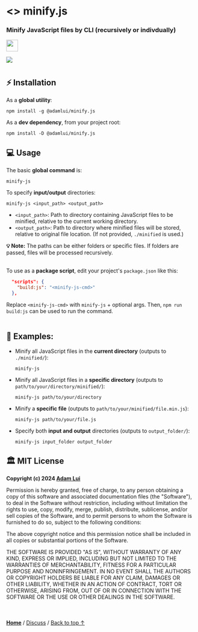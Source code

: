 # <> minify.js 

### Minify JavaScript files by CLI (recursively or indivdually)

<a href="#%EF%B8%8F-mit-license"><img height=31 src="https://img.shields.io/badge/License-MIT-fcde7b.svg?logo=internetarchive&logoColor=white&labelColor=464646&style=for-the-badge"></a>

<img src="https://github.com/adamlui/js-utils/blob/main/minify.js/media/images/minify-js-docs-demo.png">

<br>

<img height=8px width="100%" src="https://raw.githubusercontent.com/andreasbm/readme/master/assets/lines/aqua.png">

## ⚡ Installation

As a **global utility**:

```
npm install -g @adamlui/minify.js
```

As a **dev dependency**, from your project root:

```
npm install -D @adamlui/minify.js
```

## 💻 Usage

The basic **global command** is:

```
minify-js
```

To specify **input/output** directories:
   
```
minify-js <input_path> <output_path>
```

- `<input_path>`: Path to directory containing JavaScript files to be minified, relative to the current working directory. 
- `<output_path>`: Path to directory where minified files will be stored, relative to original file location. (If not provided, `./minified` is used.)

**💡 Note:** The paths can be either folders or specific files. If folders are passed, files will be processed recursively.<br><br>

To use as a **package script**, edit your project's `package.json` like this:

```json
  "scripts": {
    "build:js": "<minify-js-cmd>"
  },
```

Replace `<minify-js-cmd>` with `minify-js` + optional args. Then, `npm run build:js` can be used to run the command.
<br><br>

## 📃 Examples:

- Minify all JavaScript files in the **current directory** (outputs to `./minified/`):

   ```
   minify-js
   ```

- Minify all JavaScript files in a **specific directory** (outputs to `path/to/your/directory/minified/`):

   ```
   minify-js path/to/your/directory
   ```

- Minify a **specific file** (outputs to `path/to/your/minified/file.min.js`):

   ```
   minify-js path/to/your/file.js
   ```

- Specify both **input and output** directories (outputs to `output_folder/`):

   ```
   minify-js input_folder output_folder
   ```

## 🏛️ MIT License

**Copyright (c) 2024 [Adam Lui](https://github.com/adamlui)**

Permission is hereby granted, free of charge, to any person obtaining a copy
of this software and associated documentation files (the "Software"), to deal
in the Software without restriction, including without limitation the rights
to use, copy, modify, merge, publish, distribute, sublicense, and/or sell
copies of the Software, and to permit persons to whom the Software is
furnished to do so, subject to the following conditions:

The above copyright notice and this permission notice shall be included in all
copies or substantial portions of the Software.

THE SOFTWARE IS PROVIDED "AS IS", WITHOUT WARRANTY OF ANY KIND, EXPRESS OR
IMPLIED, INCLUDING BUT NOT LIMITED TO THE WARRANTIES OF MERCHANTABILITY,
FITNESS FOR A PARTICULAR PURPOSE AND NONINFRINGEMENT. IN NO EVENT SHALL THE
AUTHORS OR COPYRIGHT HOLDERS BE LIABLE FOR ANY CLAIM, DAMAGES OR OTHER
LIABILITY, WHETHER IN AN ACTION OF CONTRACT, TORT OR OTHERWISE, ARISING FROM,
OUT OF OR IN CONNECTION WITH THE SOFTWARE OR THE USE OR OTHER DEALINGS IN THE
SOFTWARE.

<br>

<img height=6px width="100%" src="https://raw.githubusercontent.com/andreasbm/readme/master/assets/lines/aqua.png">

<a href="https://github.com/adamlui/js-utils">**Home**</a> /
<a href="https://github.com/adamlui/js-utils/discussions">Discuss</a> /
<a href="#-minifyjs">Back to top ↑</a>
